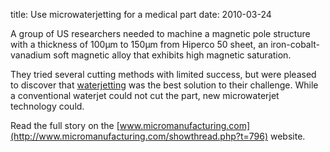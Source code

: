 title: Use microwaterjetting for a medical part 
date: 2010-03-24  

<!--break-->
A group of US researchers needed to machine a magnetic pole structure with a thickness of 100μm to 150μm from Hiperco 50 sheet, an iron-cobalt-vanadium soft magnetic alloy that exhibits high magnetic saturation.   
  
They tried several cutting methods with limited success, but were pleased to discover that [waterjetting](/content/Water-jet-WJ-and-sinking-electrical-discharge-machining-0) was the best solution to their challenge. While a conventional waterjet could not cut the part, new microwaterjet technology could.   
  
Read the full story on the [www.micromanufacturing.com](http://www.micromanufacturing.com/showthread.php?t=796) website.